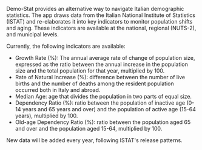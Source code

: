 Demo-Stat provides an alternative way to navigate Italian demographic statistics. The app draws data from the Italian National Institute of Statistics (ISTAT) and re-elaborates it into key indicators to monitor population shifts and aging. These indicators are available at the national, regional (NUTS-2), and municipal levels.

Currently, the following indicators are available:

- Growth Rate (%): The annual average rate of change of population size, expressed as the ratio between the annual increase in the population size and the total population for that year, multiplied by 100.
- Rate of Natural Increase (%): difference between the number of live births and the number of deaths among the resident population occurred both in Italy and abroad.
- Median Age: age that divides the population in two parts of equal size.
- Dependency Ratio (%): ratio between the population of inactive age (0-14 years and 65 years and over) and the population of active age (15-64 years), multiplied by 100.
- Old-age Dependency Ratio (%): ratio between the population aged 65 and over and the population aged 15-64, multiplied by 100.

New data will be added every year, following ISTAT's release patterns.
